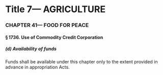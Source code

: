 
# Title 7— AGRICULTURE
### CHAPTER 41— FOOD FOR PEACE
#### § 1736. Use of Commodity Credit Corporation
##### (d) Availability of funds

Funds shall be available under this chapter only to the extent provided in advance in appropriation Acts.
